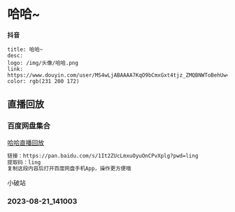 # 哈哈~

**抖音**
```card
title: 哈哈~
desc: 
logo: /img/头像/哈哈.png
link: https://www.douyin.com/user/MS4wLjABAAAA7KqO9bCmxGxt4tjz_ZMQBNWToBehUw4exZJCBgTyEiE
color: rgb(231 200 172)
```

## 直播回放

### 百度网盘集合
[哈哈直播回放](https://pan.baidu.com/s/1It2ZUcLmxuOyuOnCPvXplg?pwd=ling)
```html
链接：https://pan.baidu.com/s/1It2ZUcLmxuOyuOnCPvXplg?pwd=ling
提取码：ling
复制这段内容后打开百度网盘手机App，操作更方便哦
```

小破站
### 2023-08-21_141003
<BiliBili bvid="BV1Uj41117Fp" />
